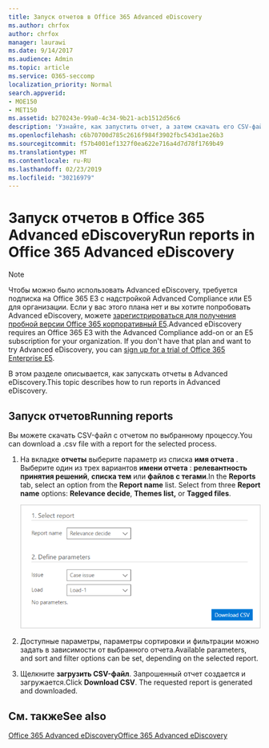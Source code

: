 ```yaml
---
title: Запуск отчетов в Office 365 Advanced eDiscovery
ms.author: chrfox
author: chrfox
manager: laurawi
ms.date: 9/14/2017
ms.audience: Admin
ms.topic: article
ms.service: O365-seccomp
localization_priority: Normal
search.appverid:
- MOE150
- MET150
ms.assetid: b270243e-99a0-4c34-9b21-acb1512d56c6
description: 'Узнайте, как запустить отчет, а затем скачать его CSV-файл в Office 365 Advanced eDiscovery.  '
ms.openlocfilehash: c6b70700d785c2616f984f3902fbc543d1ae26b3
ms.sourcegitcommit: f57b4001ef1327f0ea622e716a4d7d78f1769b49
ms.translationtype: MT
ms.contentlocale: ru-RU
ms.lasthandoff: 02/23/2019
ms.locfileid: "30216979"
---
```

# <a name="run-reports-in-office-365-advanced-ediscovery"></a><span data-ttu-id="38c37-103">Запуск отчетов в Office 365 Advanced eDiscovery</span><span class="sxs-lookup"><span data-stu-id="38c37-103">Run reports in Office 365 Advanced eDiscovery</span></span>

> [!NOTE]
> <span data-ttu-id="38c37-p101">Чтобы можно было использовать Advanced eDiscovery, требуется подписка на Office 365 E3 с надстройкой Advanced Compliance или E5 для организации. Если у вас этого плана нет и вы хотите попробовать Advanced eDiscovery, можете [зарегистрироваться для получения пробной версии Office 365 корпоративный E5](https://go.microsoft.com/fwlink/p/?LinkID=698279).</span><span class="sxs-lookup"><span data-stu-id="38c37-p101">Advanced eDiscovery requires an Office 365 E3 with the Advanced Compliance add-on or an E5 subscription for your organization. If you don't have that plan and want to try Advanced eDiscovery, you can [sign up for a trial of Office 365 Enterprise E5](https://go.microsoft.com/fwlink/p/?LinkID=698279).</span></span> 
  
<span data-ttu-id="38c37-106">В этом разделе описывается, как запускать отчеты в Advanced eDiscovery.</span><span class="sxs-lookup"><span data-stu-id="38c37-106">This topic describes how to run reports in Advanced eDiscovery.</span></span>
  
## <a name="running-reports"></a><span data-ttu-id="38c37-107">Запуск отчетов</span><span class="sxs-lookup"><span data-stu-id="38c37-107">Running reports</span></span>

<span data-ttu-id="38c37-108">Вы можете скачать CSV-файл с отчетом по выбранному процессу.</span><span class="sxs-lookup"><span data-stu-id="38c37-108">You can download a .csv file with a report for the selected process.</span></span>
  
1. <span data-ttu-id="38c37-p102">На вкладке **отчеты** выберите параметр из списка **имя отчета** . Выберите один из трех вариантов **имени отчета** : **релевантность принятия решений**, **списка тем** или **файлов с тегами**.</span><span class="sxs-lookup"><span data-stu-id="38c37-p102">In the **Reports** tab, select an option from the **Report name** list. Select from three **Report name** options: **Relevance decide**, **Themes list,** or **Tagged files**.</span></span>
    
    ![Отчеты с аналитическими сведениями по обнаружению электронных данных](media/f16aee7a-508f-4acc-99bc-a2c8dec01312.png)
  
2. <span data-ttu-id="38c37-112">Доступные параметры, параметры сортировки и фильтрации можно задать в зависимости от выбранного отчета.</span><span class="sxs-lookup"><span data-stu-id="38c37-112">Available parameters, and sort and filter options can be set, depending on the selected report.</span></span> 
    
3. <span data-ttu-id="38c37-p103">Щелкните **загрузить CSV-файл**. Запрошенный отчет создается и загружается.</span><span class="sxs-lookup"><span data-stu-id="38c37-p103">Click **Download CSV**. The requested report is generated and downloaded.</span></span>
    
## <a name="see-also"></a><span data-ttu-id="38c37-115">См. также</span><span class="sxs-lookup"><span data-stu-id="38c37-115">See also</span></span>

[<span data-ttu-id="38c37-116">Office 365 Advanced eDiscovery</span><span class="sxs-lookup"><span data-stu-id="38c37-116">Office 365 Advanced eDiscovery</span></span>](office-365-advanced-ediscovery.md)

